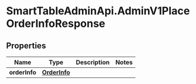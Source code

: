 # SmartTableAdminApi.AdminV1PlaceOrderInfoResponse

## Properties

Name | Type | Description | Notes
------------ | ------------- | ------------- | -------------
**orderInfo** | [**OrderInfo**](OrderInfo.md) |  | 


